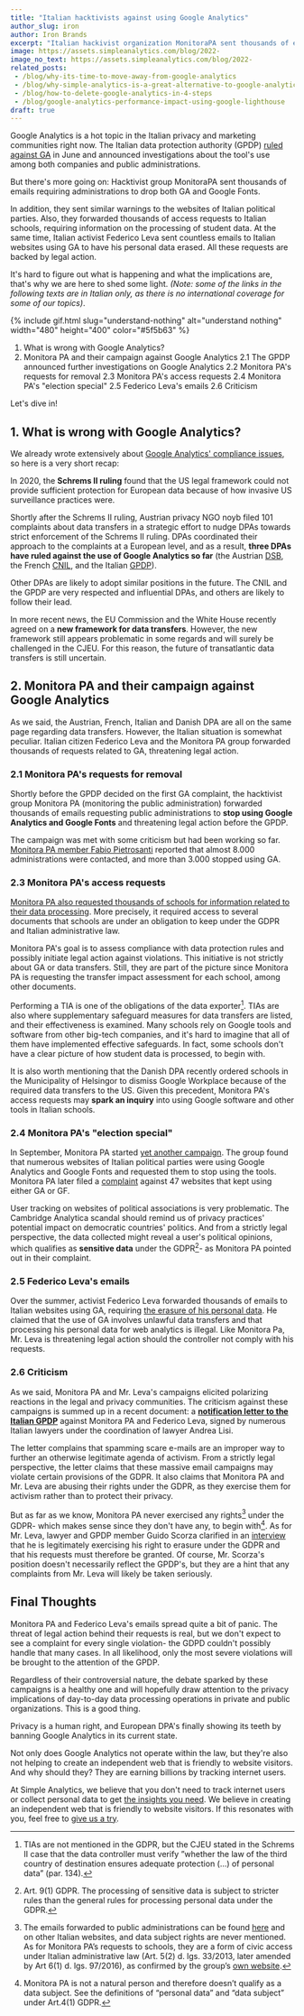 ```yaml
---
title: "Italian hacktivists against using Google Analytics"
author_slug: iron
author: Iron Brands
excerpt: "Italian hackivist organization MonitoraPA sent thousands of emails requiring administrations to drop both GA and Google Fonts"
image: https://assets.simpleanalytics.com/blog/2022-
image_no_text: https://assets.simpleanalytics.com/blog/2022-
related_posts:
 - /blog/why-its-time-to-move-away-from-google-analytics
 - /blog/why-simple-analytics-is-a-great-alternative-to-google-analytics
 - /blog/how-to-delete-google-analytics-in-4-steps
 - /blog/google-analytics-performance-impact-using-google-lighthouse
draft: true
---
```


Google Analytics is a hot topic in the Italian privacy and marketing communities right now. The Italian data protection authority (GPDP) [ruled against GA](https://gdprhub.eu/index.php?title=Garante_per_la_protezione_dei_dati_personali_(Italy)_-_9782890) in June and announced investigations about the tool's use among both companies and public administrations.

But there's more going on: Hacktivist group MonitoraPA sent thousands of emails requiring administrations to drop both GA and Google Fonts.

In addition, they sent similar warnings to the websites of Italian political parties. Also, they forwarded thousands of access requests to Italian schools, requiring information on the processing of student data. At the same time, Italian activist Federico Leva sent countless emails to Italian websites using GA to have his personal data erased. All these requests are backed by legal action.

It's hard to figure out what is happening and what the implications are, that's why we are here to shed some light. *(Note: some of the links in the following texts are in Italian only, as there is no international coverage for some of our topics)*.

{% include gif.html slug="understand-nothing" alt="understand nothing" width="480" height="400" color="#5f5b63" %}

1.  What is wrong with Google Analytics?
2.  Monitora PA and their campaign against Google Analytics
  2.1 The GPDP announced further investigations on Google Analytics
  2.2 Monitora PA's requests for removal
  2.3 Monitora PA's access requests
  2.4 Monitora PA's "election special"
  2.5 Federico Leva's emails
  2.6 Criticism

Let's dive in!

## 1.  What is wrong with Google Analytics?

We already wrote extensively about [Google Analytics' compliance issues](https://www.simpleanalytics.com/blog/is-google-analytics-illegal-in-europe), so here is a very short recap:

In 2020, the **Schrems II ruling** found that the US legal framework could not provide sufficient protection for European data because of how invasive US surveillance practices were.

Shortly after the Schrems II ruling, Austrian privacy NGO noyb filed 101 complaints about data transfers in a strategic effort to nudge DPAs towards strict enforcement of the Schrems II ruling. DPAs coordinated their approach to the complaints at a European level, and as a result, **three DPAs have ruled against the use of Google Analytics so far** (the Austrian [DSB](https://gdprhub.eu/index.php?title=DSB_(Austria)_-_2021-0.586.257_(D155.027)), the French [CNIL](https://gdprhub.eu/index.php?title=CNIL_(France)_-_Google_Analytics_(no_case_number)), and the Italian [GPDP](https://gdprhub.eu/index.php?title=Garante_per_la_protezione_dei_dati_personali_(Italy)_-_9782890)).

Other DPAs are likely to adopt similar positions in the future. The CNIL and the GPDP are very respected and influential DPAs, and others are likely to follow their lead.

In more recent news, the EU Commission and the White House recently agreed on a **new framework for data transfers**. However, the new framework still appears problematic in some regards and will surely be challenged in the CJEU. For this reason, the future of transatlantic data transfers is still uncertain.

## 2.  Monitora PA and their campaign against Google Analytics

As we said, the Austrian, French, Italian and Danish DPA are all on the same page regarding data transfers. However, the Italian situation is somewhat peculiar. Italian citizen Federico Leva and the Monitora PA group forwarded thousands of requests related to GA, threatening legal action.

### 2.1  Monitora PA's requests for removal

Shortly before the GPDP decided on the first GA complaint, the hacktivist group Monitora PA (monitoring the public administration) forwarded thousands of emails requesting  public administrations to **stop using Google Analytics and Google Fonts** and threatening legal action before the GPDP.

The campaign was met with some criticism but had been working so far. [Monitora PA member Fabio Pietrosanti](https://www.key4biz.it/google-analytics-in-pa-3-400-siti-lhanno-rimosso-grazie-a-monitorapa-a-fine-mese-faremo-anche-esposto-al-garante-privacy/405043/) reported that almost 8.000 administrations were contacted, and more than 3.000 stopped using GA.

### 2.3  Monitora PA's access requests

[Monitora PA also requested thousands of schools for information related to their data processing](https://monitora-pa.it/2022/09/19/8254_domande_a_Scuola.html). More precisely, it required access to several documents that schools are under an obligation to keep under the GDPR and Italian administrative law.

Monitora PA's goal is to assess compliance with data protection rules and possibly initiate legal action against violations. This initiative is not strictly about GA or data transfers. Still, they are part of the picture since Monitora PA is requesting the transfer impact assessment for each school, among other documents.

Performing a TIA is one of the obligations of the data exporter[^1]. TIAs are also where supplementary safeguard measures for data transfers are listed, and their effectiveness is examined. Many schools rely on Google tools and software from other big-tech companies, and it's hard to imagine that all of them have implemented effective safeguards. In fact, some schools don't have a clear picture of how student data is processed, to begin with.

It is also worth mentioning that the Danish DPA recently ordered schools in the Municipality of Helsingor to dismiss Google Workplace because of the required data transfers to the US. Given this precedent, Monitora PA's access requests may **spark an inquiry** into using Google software and other tools in Italian schools.

### 2.4  Monitora PA's "election special"

In September, Monitora PA started [yet another campaign](https://monitora-pa.it/2022/09/13/Speciale_Elezioni_2022_Segnalazione_al_Garante.html). The group found that numerous websites of Italian political parties were using Google Analytics and Google Fonts and requested them to stop using the tools. Monitora PA later filed a [complaint](https://monitora-pa.it/2022/09/13/Segnalazione-al-Garante.pdf) against 47 websites that kept using either GA or GF.

User tracking on websites of political associations is very problematic. The Cambridge Analytica scandal should remind us of privacy practices' potential impact on democratic countries' politics. And from a strictly legal perspective, the data collected might reveal a user's political opinions, which qualifies as **sensitive data** under the GDPR[^2]- as Monitora PA pointed out in their complaint.

### 2.5  Federico Leva's emails

Over the summer, activist Federico Leva forwarded thousands of emails to Italian websites using GA, requiring [the erasure of his personal data](https://www.giornalettismo.com/federico-leva-mail-google-analytics-cosa-fare/). He claimed that the use of GA involves unlawful data transfers and that processing his personal data for web analytics is illegal. Like Monitora Pa, Mr. Leva is threatening legal action should the controller not comply with his requests.

### 2.6  Criticism

As we said, Monitora PA and Mr. Leva's campaigns elicited polarizing reactions in the legal and privacy communities. The criticism against these campaigns is summed up in a recent document: a **[notification letter to the Italian GPDP](https://studiolegalelisi.it/wp-content/uploads/2022/09/Segnalazione-Garante.pdf)** against Monitora PA and Federico Leva, signed by numerous Italian lawyers under the coordination of lawyer Andrea Lisi.

The letter complains that spamming scare e-mails are an improper way to further an otherwise legitimate agenda of activism. From a strictly legal perspective, the letter claims that these massive email campaigns may violate certain provisions of the GDPR. It also claims that Monitora PA and Mr. Leva are abusing their rights under the GDPR, as they exercise them for activism rather than to protect their privacy.

But as far as we know, Monitora PA never exercised any rights[^3] under the GDPR- which makes sense since they don't have any, to begin with[^4]. As for Mr. Leva, lawyer and GPDP member Guido Scorza clarified in an [interview](https://www.giornalettismo.com/mail-di-federico-leva-analisi-guido-scorza-garante-privacy/) that he is legitimately exercising his right to erasure under the GDPR and that his requests must therefore be granted. Of course, Mr. Scorza's position doesn't necessarily reflect the GPDP's, but they are a hint that any complaints from Mr. Leva will likely be taken seriously.

## Final Thoughts

Monitora PA and Federico Leva's emails spread quite a bit of panic. The threat of legal action behind their requests is real, but we don't expect to see a complaint for every single violation- the GDPD couldn't possibly handle that many cases. In all likelihood, only the most severe violations will be brought to the attention of the GPDP.

Regardless of their controversial nature, the debate sparked by these campaigns is a healthy one and will hopefully draw attention to the privacy implications of day-to-day data processing operations in private and public organizations. This is a good thing.

Privacy is a human right, and European DPA's finally showing its teeth by banning Google Analytics in its current state.

Not only does Google Analytics not operate within the law, but they're also not helping to create an independent web that is friendly to website visitors. And why should they? They are earning billions by tracking internet users.

At Simple Analytics, we believe that you don't need to track internet users or collect personal data to get [the insights you need](https://simpleanalytics.com/simpleanalytics.com). We believe in creating an independent web that is friendly to website visitors. If this resonates with you, feel free to [give us a try](https://simpleanalytics.com/welcome).

>[^1]: TIAs are not mentioned in the GDPR, but the CJEU stated in the Schrems II case that the data controller must verify ”whether the law of the third country of destination ensures adequate protection (...) of personal data” (par. 134).
>[^2]: Art. 9(1) GDPR. The processing of sensitive data is subject to stricter rules than the general rules for processing personal data under the GDPR.
>[^3]: The emails forwarded to public administrations can be found [here](https://www.easyteam.org/2022/05/12/google-e-la-conformita-al-gdpr/) and on other Italian websites, and data subject rights are never mentioned. As for Monitora PA’s requests to schools, they are a form of civic access under Italian administrative law (Art. 5(2) d. lgs. 33/2013, later amended by Art 6(1) d. lgs. 97/2016), as confirmed by the group’s [own website](https://monitora-pa.it/2022/09/19/8254_domande_a_Scuola.html).
>[^4]: Monitora PA is not a natural person and therefore doesn’t qualify as a data subject. See the definitions of “personal data” and “data subject” under Art.4(1) GDPR.
